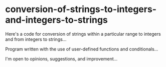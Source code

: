 # conversion-of-strings-to-integers-and-integers-to-strings

Here's a code for conversion of strings within a particular range to integers and from integers to strings...

Program written with the use of user-defined functions and conditionals...

I'm open to opinions, suggestions, and improvement...
